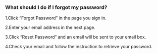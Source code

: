 ### What should I do if I forgot my password?
1.Click “Forgot Password” in the page you sign in.

2.Enter your email address in the next page.

3.Click “Reset Password” and an email will be sent to your email box.

4.Check your email and follow the instruction to retrieve your password.
